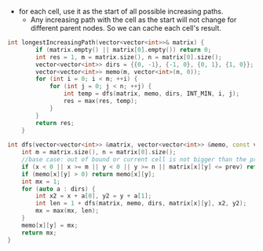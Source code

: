 - for each cell, use it as the start of all possible increasing paths. 
    - Any increasing path with the cell as the start will not change for different parent nodes. So we can cache each cell's result.

```cpp
int longestIncreasingPath(vector<vector<int>>& matrix) {
        if (matrix.empty() || matrix[0].empty()) return 0;
        int res = 1, m = matrix.size(), n = matrix[0].size();
        vector<vector<int>> dirs = {{0, -1}, {-1, 0}, {0, 1}, {1, 0}};
        vector<vector<int>> memo(m, vector<int>(n, 0));
        for (int i = 0; i < m; ++i) {
            for (int j = 0; j < n; ++j) {
                int temp = dfs(matrix, memo, dirs, INT_MIN, i, j);
                res = max(res, temp);
            }
        }
        return res;
    }
    
int dfs(vector<vector<int>> &matrix, vector<vector<int>> &memo, const vector<vector<int>>&dirs, int prev, int x, int y) {
    int m = matrix.size(), n = matrix[0].size();
    //base case: out of bound or current cell is not bigger than the prev cell included in the path
    if (x < 0 || x >= m || y < 0 || y >= n || matrix[x][y] <= prev) return 0;
    if (memo[x][y] > 0) return memo[x][y];
    int mx = 1;
    for (auto a : dirs) {
        int x2 = x + a[0], y2 = y + a[1];
        int len = 1 + dfs(matrix, memo, dirs, matrix[x][y], x2, y2); 
        mx = max(mx, len); 
    }
    memo[x][y] = mx;
    return mx;
} 
```
    
